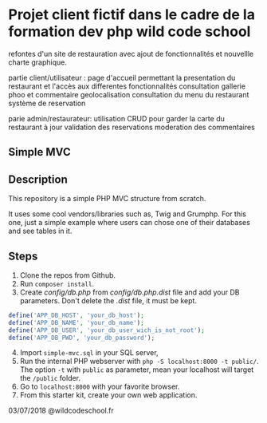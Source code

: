# Projet client fictif dans le cadre de la formation dev php wild code school

refontes d'un site de restauration avec ajout de fonctionnalités et nouvellle charte graphique.

partie client/utilisateur :
page d'accueil permettant la presentation du restaurant et l'accès aux differentes fonctionnalités
consultation gallerie phoo et commentaire
geolocalisation
consultation du menu du restaurant 
système de reservation

parie admin/restaurateur:
utilisation CRUD pour garder la carte du restaurant à jour
validation des reservations
moderation des commentaires

## Simple MVC

## Description

This repository is a simple PHP MVC structure from scratch.

It uses some cool vendors/libraries such as, Twig and Grumphp.
For this one, just a simple example where users can chose one of their databases and see tables in it.

## Steps

1. Clone the repos from Github.
2. Run `composer install`.
3. Create *config/db.php* from *config/db.php.dist* file and add your DB parameters. Don't delete the *.dist* file, it must be kept.
```php
define('APP_DB_HOST', 'your_db_host');
define('APP_DB_NAME', 'your_db_name');
define('APP_DB_USER', 'your_db_user_wich_is_not_root');
define('APP_DB_PWD', 'your_db_password');
```
4. Import `simple-mvc.sql` in your SQL server,
5. Run the internal PHP webserver with `php -S localhost:8000 -t public/`. The option `-t` with `public` as parameter, mean your localhost will target the `/public` folder.
6. Go to `localhost:8000` with your favorite browser.
7. From this starter kit, create your own web application.


03/07/2018 @wildcodeschool.fr
